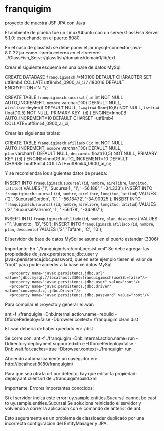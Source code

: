 # franquigim
proyecto de muestra JSF JPA con Java

El ambiente de prueba fue un Linux/Ubuntu con un server GlassFish Server 5.1.0:
escuchando en el puerto 8080.

En el caso de glassfish se debe poner el jar
mysql-connector-java-8.0.22.jar
como libreria externa en el directoro:
../GlassFish_Server/glassfish/domains/domain1/lib/ext

Crear el siguiente esquema en una base de datos MySql:

CREATE DATABASE `franquigimsch` /*!40100 DEFAULT CHARACTER SET utf8mb4 COLLATE utf8mb4_0900_ai_ci */ /*!80016 DEFAULT ENCRYPTION='N' */;

CREATE TABLE `franquigimsch`.`sucursal` (
  `id` int NOT NULL AUTO_INCREMENT,
  `nombre` varchar(100) DEFAULT NULL,  
  `airelibre` tinyint(1) DEFAULT NULL,
  `longitud` float(10,5) NOT NULL,
  `latitud` float(10,5) NOT NULL,
  PRIMARY KEY (`id`)
) ENGINE=InnoDB AUTO_INCREMENT=10 DEFAULT CHARSET=utf8mb4 COLLATE=utf8mb4_0900_ai_ci;

Crear las siguientes tablas:

CREATE TABLE `franquigimsch`.`afiliado` (
  `id` int NOT NULL AUTO_INCREMENT,
  `nombre` varchar(100) DEFAULT NULL,  
  `plan` varchar(1) DEFAULT NULL,
  `descuento` float(10,5) NOT NULL,
  PRIMARY KEY (`id`)
) ENGINE=InnoDB AUTO_INCREMENT=10 DEFAULT CHARSET=utf8mb4 COLLATE=utf8mb4_0900_ai_ci;

Y se recomiendan los siguientes datos de prueba:

INSERT INTO `franquigimsch`.`sucursal` (`id`, `nombre`, `airelibre`, `longitud`, `latitud`) VALUES ('1', 'Sucursal1', '1', ' 	-56.188', ' 	-34.333');
INSERT INTO `franquigimsch`.`sucursal` (`id`, `nombre`, `airelibre`, `longitud`, `latitud`) VALUES ('2', 'SucursalCordon', '0', ' 	-56.18472', '-34.90925');
INSERT INTO `franquigimsch`.`sucursal` (`id`, `nombre`, `airelibre`, `longitud`, `latitud`) VALUES ('3', 'SucursalPalermo', '1', ' 	-56.178', ' 	-34.907');

INSERT INTO `franquigimsch`.`afiliado` (`id`, `nombre`, `plan`, `descuento`) VALUES ('1', 'Juancito', 'B', '50');
INSERT INTO `franquigimsch`.`afiliado` (`id`, `nombre`, `plan`, `descuento`) VALUES ('2', 'Tafarel', 'C', '10');

El servidor de base de datos MySql se asume en el puerto estandar (3306):

Importante: En "./franquigim/src/conf/persist.xml" Se debe agregar las propiedades de javax.persistence.jdbc.user y javax.persistence.jdbc.password, que en este ejemplo
tienen el valor de "root" para poder acceder a la base de datos MySql.

      <property name="javax.persistence.jdbc.url" value="jdbc:mysql://localhost:3306/franquigimsch?useSSL=false"/>
      <property name="javax.persistence.jdbc.user" value="root"/>
      <property name="javax.persistence.jdbc.driver" value="com.mysql.cj.jdbc.Driver"/>
      <property name="javax.persistence.jdbc.password" value="root"/>


Para compilar el proyecto y generar el .war:

ant -f ./franquigim -Dnb.internal.action.name=rebuild -DforceRedeploy=false -Dbrowser.context=./franquigim clean dist

El .war deberia de haber quedado en: ./dist

Se corre con:
ant -f ./franquigim -Dnb.internal.action.name=run -Ddirectory.deployment.supported=true -DforceRedeploy=false -Dnb.wait.for.caches=true -Dbrowser.context=./franquigim run

Abriendo automaticamente un navegador en: http://localhost:8080/franquigim/

Para que sea otra la url por defecto, hay que editar la propiedad: deploy.ant.client.url de ./franquigim/build.xml

Importante:
Errores importantes conocidos:

Si el servidor indica este error:
uy.sample.entities.Sucursal cannot be cast to uy.sample.entities.Sucursal
Se soluciona reiniciado el servidor y volviendo a correr la aplicacion con el comando de anterior de ant.

Esto seguramente es un problema de classloader duplicado por una incorrecta configuracion del EntityManager y JPA.
